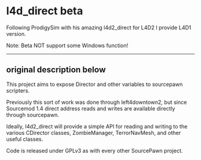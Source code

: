 l4d_direct beta
===========

Following ProdigySim with his amazing l4d2_direct for L4D2 I provide L4D1 version.

Note: Beta NOT support some Windows function!

----------------------------------
   original description below
----------------------------------
This project aims to expose Director and other variables to sourcepawn scripters.

Previously this sort of work was done through left4downtown2, but since Sourcemod 1.4 direct address reads and writes are available directly through sourcepawn.

Ideally, l4d2_direct will provide a simple API for reading and writing to the various CDirector classes, ZombieManager, TerrorNavMesh, and other useful classes.

Code is released under GPLv3 as with every other SourcePawn project.